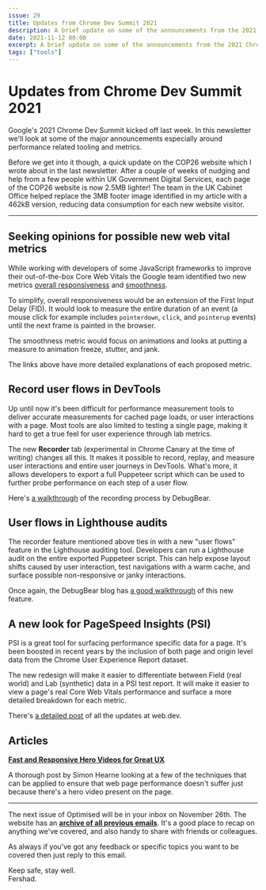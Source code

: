 ```yaml
---
issue: 29
title: Updates from Chrome Dev Summit 2021
description: A brief update on some of the announcements from the 2021 Chrome Dev Summit, and how they relate to web performance.
date: 2021-11-12 00:00
excerpt: A brief update on some of the announcements from the 2021 Chrome Dev Summit, and how they relate to web performance.
tags: ["tools"]
---
```

# Updates from Chrome Dev Summit 2021

Google's 2021 Chrome Dev Summit kicked off last week. In this newsletter we'll look at some of the major announcements especially around performance related tooling and metrics.

Before we get into it though, a quick update on the COP26 website which I wrote about in the last newsletter. After a couple of weeks of nudging and help from a few people within UK Government Digital Services, each page of the COP26 website is now 2.5MB lighter! The team in the UK Cabinet Office helped replace the 3MB footer image identified in my article with a 462kB version, reducing data consumption for each new website visitor.

***

## Seeking opinions for possible new web vital metrics

While working with developers of some JavaScript frameworks to improve their out-of-the-box Core Web Vitals the Google team identified two new metrics [overall responsiveness](https://web.dev/responsiveness/) and [smoothness](https://web.dev/smoothness/). 

To simplify, overall responsiveness would be an extension of the First Input Delay (FID). It would look to measure the entire duration of an event (a mouse click for example includes `pointerdown`, `click`, and `pointerup` events) until the next frame is painted in the browser.

The smoothness metric would focus on animations and looks at putting a measure to animation freeze, stutter, and jank.

The links above have more detailed explanations of each proposed metric. 

## Record user flows in DevTools

Up until now it's been difficult for performance measurement tools to deliver accurate measurements for cached page loads, or user interactions with a page. Most tools are also limited to testing a single page, making it hard to get a true feel for user experience through lab metrics.

The new **Recorder** tab (experimental in Chrome Canary at the time of writing) changes all this. It makes it possible to record, replay, and measure user interactions and entire user journeys in DevTools. What's more, it allows developers to export a full Puppeteer script which can be used to further probe performance on each step of a user flow.

Here's [a walkthrough](https://www.debugbear.com/blog/chrome-devtools-user-flow-recorder) of the recording process by DebugBear.

## User flows in Lighthouse audits

The recorder feature mentioned above ties in with a new "user flows" feature in the Lighthouse auditing tool. Developers can run a Lighthouse audit on the entire exported Puppeteer script. This can help expose layout shifts caused by user interaction, test navigations with a warm cache, and surface possible non-responsive or janky interactions.

Once again, the DebugBear blog has [a good walkthrough](https://www.debugbear.com/blog/lighthouse-user-flows) of this new feature.

## A new look for PageSpeed Insights (PSI)

PSI is a great tool for surfacing performance specific data for a page. It's been boosted in recent years by the inclusion of both page and origin level data from the Chrome User Experience Report dataset.

The new redesign will make it easier to differentiate between Field (real world) and Lab (synthetic) data in a PSI test report. It will make it easier to view a page's real Core Web Vitals performance and surface a more detailed breakdown for each metric.

There's [a detailed post](https://web.dev/whats-new-pagespeed-insights/) of all the updates at web.dev. 

## Articles

**[Fast and Responsive Hero Videos for Great UX](https://simonhearne.com/2021/fast-responsive-videos/)**

A thorough post by Simon Hearne looking at a few of the techniques that can be applied to ensure that web page performance doesn't suffer just because there's a hero video present on the page.

***

The next issue of Optimised will be in your inbox on November 26th. The website has an **[archive of all previous emails](https://optimised.email/)**. It's a good place to recap on anything we've covered, and also handy to share with friends or colleagues.

As always if you've got any feedback or specific topics you want to be covered then just reply to this email.

Keep safe, stay well.  
Fershad.